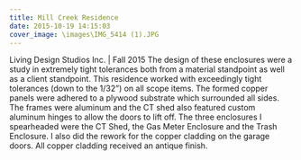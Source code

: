 ```yaml
---
title: Mill Creek Residence
date: 2015-10-19 14:15:03
cover_image: \images\IMG_5414 (1).JPG
---
```

Living Design Studios Inc. | Fall 2015
The design of these enclosures were a study in extremely tight tolerances both from a material standpoint as well as a client standpoint. This residence worked with exceedingly tight tolerances (down to the 1/32”) on all scope items. The formed copper panels were adhered to a plywood substrate which surrounded all sides. The frames were aluminum and the CT shed also featured custom aluminum hinges to allow the doors to lift off. The three enclosures I spearheaded were the CT Shed, the Gas Meter Enclosure and the Trash Enclosure. I also did the rework for the copper cladding on the garage doors. All copper cladding received an antique finish.
